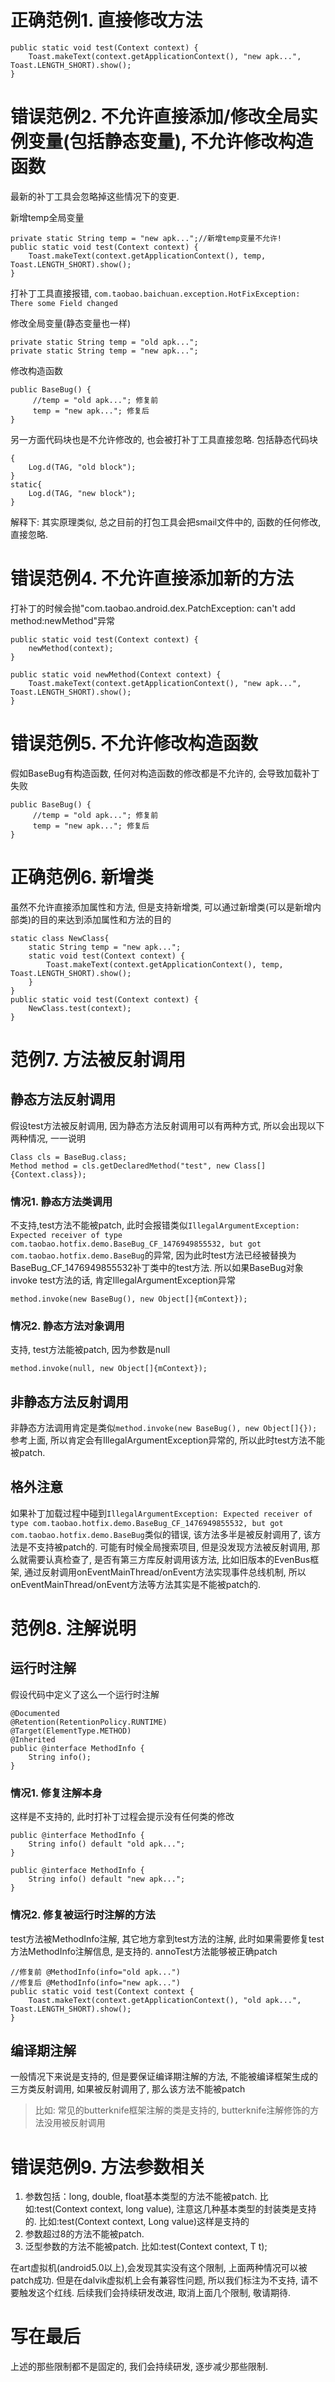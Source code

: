 # 正确范例1. 直接修改方法
    public static void test(Context context) {
        Toast.makeText(context.getApplicationContext(), "new apk...", Toast.LENGTH_SHORT).show();
    }

# 错误范例2. 不允许直接添加/修改全局实例变量(包括静态变量), 不允许修改构造函数
最新的补丁工具会忽略掉这些情况下的变更.

新增temp全局变量

    private static String temp = "new apk...";//新增temp变量不允许!
    public static void test(Context context) {
        Toast.makeText(context.getApplicationContext(), temp, Toast.LENGTH_SHORT).show();
    }
打补丁工具直接报错, `com.taobao.baichuan.exception.HotFixException: There some Field changed`

修改全局变量(静态变量也一样)

    private static String temp = "old apk...";
    private static String temp = "new apk...";
修改构造函数

    public BaseBug() {
         //temp = "old apk..."; 修复前
         temp = "new apk..."; 修复后
    }
另一方面代码块也是不允许修改的, 也会被打补丁工具直接忽略. 包括静态代码块

    {
        Log.d(TAG, "old block");
    }
    static{
        Log.d(TAG, "new block");
    }
解释下: 其实原理类似, 总之目前的打包工具会把smail文件中的<init>, <clinit>函数的任何修改, 直接忽略.

# 错误范例4. 不允许直接添加新的方法
打补丁的时候会抛"com.taobao.android.dex.PatchException: can't add method:newMethod"异常

    public static void test(Context context) {
        newMethod(context);
    }

    public static void newMethod(Context context) {
        Toast.makeText(context.getApplicationContext(), "new apk...", Toast.LENGTH_SHORT).show();
    }

# 错误范例5. 不允许修改构造函数
假如BaseBug有构造函数, 任何对构造函数的修改都是不允许的, 会导致加载补丁失败

    public BaseBug() {
         //temp = "old apk..."; 修复前
         temp = "new apk..."; 修复后
    }

# 正确范例6. 新增类
虽然不允许直接添加属性和方法, 但是支持新增类, 可以通过新增类(可以是新增内部类)的目的来达到添加属性和方法的目的

    static class NewClass{
        static String temp = "new apk...";
        static void test(Context context) {
            Toast.makeText(context.getApplicationContext(), temp, Toast.LENGTH_SHORT).show();
        }
    }
    public static void test(Context context) {
        NewClass.test(context);
    }

# 范例7. 方法被反射调用
## 静态方法反射调用
假设test方法被反射调用, 因为静态方法反射调用可以有两种方式, 所以会出现以下两种情况, 一一说明

    Class cls = BaseBug.class;
    Method method = cls.getDeclaredMethod("test", new Class[]{Context.class});
    
### 情况1. 静态方法类调用
不支持,test方法不能被patch, 此时会报错类似`IllegalArgumentException: Expected receiver of type com.taobao.hotfix.demo.BaseBug_CF_1476949855532, but got com.taobao.hotfix.demo.BaseBug`的异常, 因为此时test方法已经被替换为BaseBug_CF_1476949855532补丁类中的test方法. 所以如果BaseBug对象invoke test方法的话, 肯定IllegalArgumentException异常


    method.invoke(new BaseBug(), new Object[]{mContext});

### 情况2. 静态方法对象调用
支持, test方法能被patch, 因为参数是null

    method.invoke(null, new Object[]{mContext});

## 非静态方法反射调用
非静态方法调用肯定是类似`method.invoke(new BaseBug(), new Object[]{});` 参考上面, 所以肯定会有IllegalArgumentException异常的, 所以此时test方法不能被patch.

## 格外注意
如果补丁加载过程中碰到`IllegalArgumentException: Expected receiver of type com.taobao.hotfix.demo.BaseBug_CF_1476949855532, but got com.taobao.hotfix.demo.BaseBug`类似的错误, 该方法多半是被反射调用了, 该方法是不支持被patch的. 可能有时候全局搜索项目, 但是没发现方法被反射调用, 那么就需要认真检查了, 是否有第三方库反射调用该方法, 比如旧版本的EvenBus框架, 通过反射调用onEventMainThread/onEvent方法实现事件总线机制, 所以onEventMainThread/onEvent方法等方法其实是不能被patch的.

# 范例8. 注解说明
## 运行时注解
假设代码中定义了这么一个运行时注解

    @Documented
    @Retention(RetentionPolicy.RUNTIME)
    @Target(ElementType.METHOD)
    @Inherited
    public @interface MethodInfo {
        String info();
    }
### 情况1. 修复注解本身
这样是不支持的, 此时打补丁过程会提示没有任何类的修改 

    public @interface MethodInfo {
        String info() default "old apk...";
    }

    public @interface MethodInfo {
        String info() default "new apk...";
    }
### 情况2. 修复被运行时注解的方法
test方法被MethodInfo注解, 其它地方拿到test方法的注解, 此时如果需要修复test方法MethodInfo注解信息, 是支持的. annoTest方法能够被正确patch

	//修复前 @MethodInfo(info="old apk...")
    //修复后 @MethodInfo(info="new apk...")
    public static void test(Context context {
    	Toast.makeText(context.getApplicationContext(), "old apk...", Toast.LENGTH_SHORT).show();
    }

## 编译期注解
一般情况下来说是支持的, 但是要保证编译期注解的方法, 不能被编译框架生成的三方类反射调用, 如果被反射调用了, 那么该方法不能被patch
> 比如: 常见的butterknife框架注解的类是支持的, butterknife注解修饰的方法没用被反射调用

# 错误范例9. 方法参数相关
1. 参数包括：long, double, float基本类型的方法不能被patch. 比如:test(Context context, long value), 注意这几种基本类型的封装类是支持的. 比如:test(Context context, Long value)这样是支持的
2. 参数超过8的方法不能被patch.
3. 泛型参数的方法不能被patch. 比如:test(Context context, T t);

在art虚拟机(android5.0以上),会发现其实没有这个限制, 上面两种情况可以被patch成功. 但是在dalvik虚拟机上会有兼容性问题, 所以我们标注为不支持, 请不要触发这个红线. 后续我们会持续研发改进, 取消上面几个限制, 敬请期待.

# 写在最后
上述的那些限制都不是固定的, 我们会持续研发, 逐步减少那些限制.
